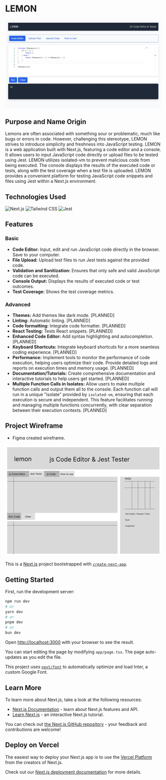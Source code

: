 # LEMON

![Mockup](images/mockup.jpg)

## Purpose and Name Origin

Lemons are often associated with something sour or problematic, much like bugs or errors in code. However, challenging this stereotype, LEMON strives to introduce simplicity and freshness into JavaScript testing. LEMON is a web application built with Next.js, featuring a code editor and a console. It allows users to input JavaScript code directly or upload files to be tested using Jest. LEMON utilizes isolated-vm to prevent malicious code from being executed. The console displays the results of the executed code or tests, along with the test coverage when a test file is uploaded. LEMON provides a convenient platform for testing JavaScript code snippets and files using Jest within a Next.js environment.

## Technologies Used

![Next.js](https://img.shields.io/badge/-Next.js-000000?style=flat-square&logo=next.js&logoColor=white)
![Tailwind CSS](https://img.shields.io/badge/-Tailwind%20CSS-38B2AC?style=flat-square&logo=tailwind-css&logoColor=white)
![Jest](https://img.shields.io/badge/-Jest-99424F?style=flat-square&logo=jest&logoColor=white)

## Features

### Basic

- **Code Editor:** Input, edit and run JavaScript code directly in the browser. Save to your computer.
- **File Upload:** Upload test files to run Jest tests against the provided code.
- **Validation and Sanitization:** Ensures that only safe and valid JavaScript code can be executed.
- **Console Output:** Displays the results of executed code or test outcomes.
- **Test Coverage:** Shows the test coverage metrics.

### Advanced

- **Themes:** Add themes like dark mode. [PLANNED]
- **Linting:** Automatic linting. [PLANNED]
- **Code formatting:** Integrate code formatter. [PLANNED]
- **React Testing:** Tests React snippets. [PLANNED]
- **Enhanced Code Editor:** Add syntax highlighting and autocompletion. [PLANNED]
- **Keyboard Shortcuts:** Integrate keyboard shortcuts for a more seamless coding experience. [PLANNED]
- **Performance:** Implement tools to monitor the performance of code execution, helping users optimize their code. Provide detailed logs and reports on execution times and memory usage. [PLANNED]
- **Documentation/Tutorials:** Create comprehensive documentation and interactive tutorials to help users get started. [PLANNED]
- **Multiple Function Calls in Isolates:** Allow users to make multiple function calls and output them all to the console. Each function call will run in a unique "isolate" provided by `isolated-vm`, ensuring that each execution is secure and independent. This feature facilitates running and managing multiple functions concurrently, with clear separation between their execution contexts. [PLANNED]

## Project Wireframe

- Figma created wireframe.

![Wireframe](images/wireframe.png)

This is a [Next.js](https://nextjs.org/) project bootstrapped with [`create-next-app`](https://github.com/vercel/next.js/tree/canary/packages/create-next-app).

## Getting Started

First, run the development server:

```bash
npm run dev
# or
yarn dev
# or
pnpm dev
# or
bun dev
```

Open [http://localhost:3000](http://localhost:3000) with your browser to see the result.

You can start editing the page by modifying `app/page.tsx`. The page auto-updates as you edit the file.

This project uses [`next/font`](https://nextjs.org/docs/basic-features/font-optimization) to automatically optimize and load Inter, a custom Google Font.

## Learn More

To learn more about Next.js, take a look at the following resources:

- [Next.js Documentation](https://nextjs.org/docs) - learn about Next.js features and API.
- [Learn Next.js](https://nextjs.org/learn) - an interactive Next.js tutorial.

You can check out [the Next.js GitHub repository](https://github.com/vercel/next.js/) - your feedback and contributions are welcome!

## Deploy on Vercel

The easiest way to deploy your Next.js app is to use the [Vercel Platform](https://vercel.com/new?utm_medium=default-template&filter=next.js&utm_source=create-next-app&utm_campaign=create-next-app-readme) from the creators of Next.js.

Check out our [Next.js deployment documentation](https://nextjs.org/docs/deployment) for more details.
